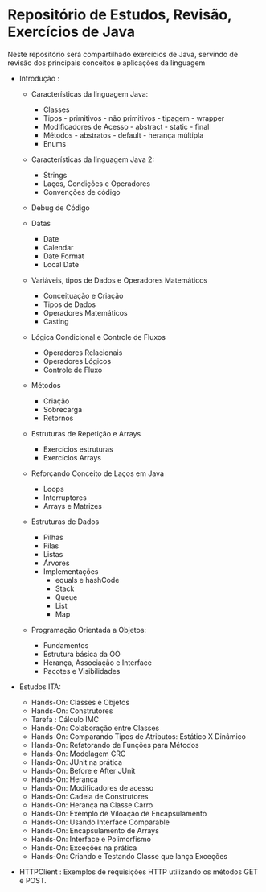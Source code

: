 # Repositório de Estudos, Revisão, Exercícios de Java

Neste repositório será compartilhado exercícios de Java, servindo de revisão dos principais conceitos e aplicações da linguagem

- Introdução : 
    - Características da linguagem Java: 
      - Classes
      - Tipos
            - primitivos
            - não primitivos
            - tipagem
            - wrapper
      - Modificadores de Acesso
            - abstract
            - static
            - final
      - Métodos
            - abstratos
            - default
            - herança múltipla
      - Enums
    - Características da linguagem Java 2:
      - Strings
      - Laços, Condições e Operadores
      - Convenções de código
    - Debug de Código
    - Datas
      - Date
      - Calendar
      - Date Format
      - Local Date
    - Variáveis, tipos de Dados e Operadores Matemáticos
      - Conceituação e Criação
      - Tipos de Dados
      - Operadores Matemáticos
      - Casting
    - Lógica Condicional e Controle de Fluxos
      - Operadores Relacionais
      - Operadores Lógicos
      - Controle de Fluxo
    - Métodos
      - Criação
      - Sobrecarga
      - Retornos
    - Estruturas de Repetição e Arrays 
      - Exercícios estruturas
      - Exercícios Arrays
    - Reforçando Conceito de Laços em Java
      - Loops
      - Interruptores
      - Arrays e Matrizes
    - Estruturas de Dados
      - Pilhas
      - Filas
      - Listas
      - Árvores
      - Implementações
        - equals e hashCode
        - Stack
        - Queue
        - List
        - Map
            
    - Programação Orientada a Objetos:
      - Fundamentos
      - Estrutura básica da OO
      - Herança, Associação e Interface
      - Pacotes e Visibilidades
      
- Estudos ITA:
    - Hands-On: Classes e Objetos
    - Hands-On: Construtores
    - Tarefa : Cálculo IMC
    - Hands-On: Colaboração entre Classes
    - Hands-On: Comparando Tipos de Atributos: Estático X Dinâmico
    - Hands-On: Refatorando de Funções para Métodos
    - Hands-On: Modelagem CRC
    - Hands-On: JUnit na prática
    - Hands-On: Before e After JUnit
    - Hands-On: Herança
    - Hands-On: Modificadores de acesso
    - Hands-On: Cadeia de Construtores
    - Hands-On: Herança na Classe Carro
    - Hands-On: Exemplo de Viloação de Encapsulamento
    - Hands-On: Usando Interface Comparable
    - Hands-On: Encapsulamento de Arrays
    - Hands-On: Interface e Polimorfismo
    - Hands-On: Exceções na prática
    - Hands-On: Criando e Testando Classe que lança Exceções

- HTTPClient : Exemplos de requisições HTTP utilizando os métodos GET e POST.